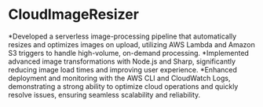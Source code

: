 # CloudImageResizer
 *Developed a serverless image-processing pipeline that automatically resizes and optimizes images on upload, utilizing AWS Lambda and Amazon S3 triggers to handle high-volume, on-demand processing.
 *Implemented advanced image transformations with Node.js and Sharp, significantly reducing image load times and improving user experience.
 *Enhanced deployment and monitoring with the AWS CLI and CloudWatch Logs, demonstrating a strong ability to optimize cloud operations and quickly resolve issues, ensuring seamless scalability and reliability.
